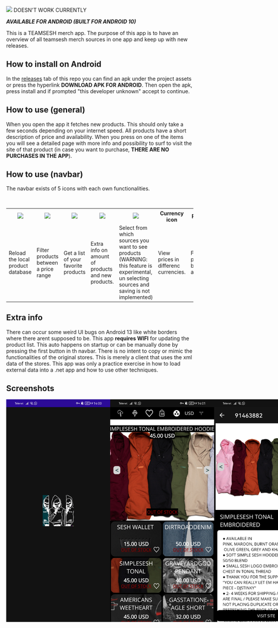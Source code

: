 <img style="width:1200px; heigth: auto;" src="https://user-images.githubusercontent.com/61182641/196042934-965ff7ba-e829-4baf-8d0d-bc9b68b948a0.gif">
DOESN'T WORK CURRENTLY
<p><i><b>AVAILABLE FOR ANDROID (BUILT FOR ANDROID 10)</b></i></p>
This is a TEAMSESH merch app.
The purpose of this app is to have an overview of all teamsesh merch sources in one app and keep up with new releases.
<h2>How to install on Android</h2>
In the <a href="https://github.com/toonvank/TeamSeshMerchAppMaui/releases">releases</a> tab of this repo you can find an apk under the project assets or press the hyperlink <b>DOWNLOAD APK FOR ANDROID</b>. Then open the apk, press install and if prompted "this developer unknown" accept to continue.
<h2>How to use (general)</h2>
When you open the app it fetches new products. This should only take a few seconds depending on your internet speed. All products have a short description of price and availability. When you press on one of the items you will see a detailed page with more info and possibility to surf to visit the site of that product (in case you want to purchase, <b>THERE ARE NO PURCHASES IN THE APP</b>).
<h2>How to use (navbar)</h2>
<p>The navbar exists of 5 icons with each own functionalities.</p></br>
 <table>
  <tr>
    <th><img style="height:50px; width:auto;" src="https://user-images.githubusercontent.com/61182641/196042189-c961f48f-3dd5-4e6e-ae12-b680ab2c09b3.png"></th>
    <th><img style="height:50px; width:auto;" src="https://user-images.githubusercontent.com/61182641/196042190-3402d50c-459a-47c7-9da3-5f5e9dcffbb3.png"></th>
    <th><img style="height:50px; width:auto;" src="https://user-images.githubusercontent.com/61182641/197214080-5e8d9d9f-7878-40c7-a595-f7496dc3ed38.png"></th>
    <th><img style="height:50px; width:auto;" src="https://user-images.githubusercontent.com/61182641/196042183-73b16d7f-b57e-40e0-8968-9e2152ed5826.png"></th>
    <th><img style="height:50px; width:auto;" src="https://user-images.githubusercontent.com/61182641/196042191-326f481a-f1da-4558-b2f3-97a89eb47e35.png"></th>
    <th>Currency icon</th>
    <th>Filter icon</th>
  </tr>
  <tr>
    <td>Reload the local product database</td>
    <td>Filter products between a price range</td>
    <td>Get a list of your favorite products</td>
    <td>Extra info on amount of products and new products.</td>
    <td>Select from which sources you want to see products (WARNING: this feature is experimental, un selecting sources and saving is not implemented)</td>
    <td>View prices in differenc currencies.</td>
    <td>Filter products by availability.</td>
  </tr>
</table> 
<h2>Extra info</h2>
There can occur some weird UI bugs on Android 13 like white borders where there arent supposed to be. This app <b>requires WIFI</b> for updating the product list. This auto happens on startup or can be manually done by pressing the first button in th  navbar. There is no intent to copy or mimic the functionalities of the original stores. This is merely a client that uses the xml data of the stores. This app was only a practice exercise in how to load external data into a .net app and how to use other techniques.
<h2>Screenshots</h2>
<div style="display: flex;">
 <img style="height:600px; width:auto;" src="images/1.png">
 <img style="height:600px; width:auto;" src="images/2.png">
 <img style="height:600px; width:auto;" src="images/3.png">
 <img style="height:600px; width:auto;" src="images/4.png">
 <img style="height:600px; width:auto;" src="images/5.png">
 <img style="height:600px; width:auto;" src="images/6.png">
 <img style="height:600px; width:auto;" src="images/7.png">
 <img style="height:600px; width:auto;" src="images/8.png">
 <img style="height:600px; width:auto;" src="images/9.png">
</div>
